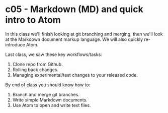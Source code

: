 # c05 - Markdown (MD) and quick intro to Atom

In this class we'll finish looking at git branching and merging, then we'll look at the Markdown document markup language. We will also quickly re-introduce Atom.

Last class, we saw these key workflows/tasks:

1. Clone repo from Github.
1. Rolling back changes.
1. Managing experimental/test changes to your released code.

By end of class you should know how to:

1. Branch and merge git branches.
1. Write simple Markdown documents.
1. Use Atom to open and write text files.
